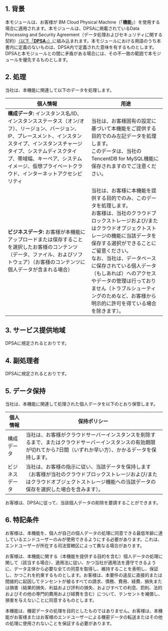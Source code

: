## 1\. 背景

本モジュールは、お客様が BM Cloud Physical Machine（「**機能**」）を使用する場合に適用されます。本モジュールは、DPSAに掲載されているData Processing and Security Agreement（データ処理およびセキュリティに関する契約）[（以下「**DPSA**」）](https://intl.cloud.tencent.com/document/product/301/17347)に組み込まれます。本モジュールにおける用語のうち本書内に定義のないものは、DPSA内で定義された意味を有するものとします。DPSAと本モジュールとの間に矛盾がある場合には、その不一致の範囲で本モジュールを優先するものとします。

## 2\. 処理

当社は、本機能に関連して以下のデータを処理します。

| **個人情報**                                     | **用途**                                                      |
| ------------------------------------------------------------ | ------------------------------------------------------------ |
| **構成データ:** インスタンス名/ID、インスタンスステータス（オン/オフ）、リージョン、バージョン、IP、プレースメント、インスタンスタイプ、インスタンスチャージタイプ、システムディスクタイプ、帯域幅、キーペア、システムイメージ、仮想プライベートクラウド、インターネットアクセシビリティ | 当社は、お客様固有の設定に基づいて本機能をご提供する目的でのみ左記データを処理します。<br/>このデータは、当社のTencentDB for MySQL機能に保存されますのでご注意ください。 |
| **ビジネスデータ:** お客様が本機能にアップロードまたは保存することを選択したお客様のコンテンツ（データ、ファイル、およびソフトウェア）（お客様のコンテンツに個人データが含まれる場合） | 当社は、お客様に本機能を提供する目的でのみ、このデータを処理します。<br/>お客様は、当社のクラウドブロックストレージおよび/またはクラウドオブジェクトストレージの機能に当該データを保存する選択ができることにご留意ください。<br/>なお、当社は、データベースに保存されている個人データ（もしあれば）へのアクセスやデータの管理は行っておりません（トラブルシューティングのためなど、お客様から明示的に許可を得ている場合を除きます）。 |

## 3\. サービス提供地域

DPSAに規定されるとおりです。

## 4\. 副処理者

DPSAに規定されるとおりです。

## 5\. データ保持

当社は、本機能に関連して処理された個人データを以下のとおり保管します。

| **個人情報** | **保持ポリシー**                                         |
| ------------------------ | ------------------------------------------------------------ |
| 構成データ       | 当社は、お客様がクラウドサーバーインスタンスを削除するまで、またはクラウドサーバーインスタンスの有効期限が切れてから7日間（いずれか早い方）、かかるデータを保持します。 |
| ビジネスデータ            | 当社は、お客様の指示に従い、当該データを保持します（お客様が当社のクラウドブロックストレージおよび/またはクラウドオブジェクトストレージ機能への当該データの保存を選択した場合を含みます）。 |

お客様は、DPSAに従って、当該個人データの削除を要請することができます。 

## 6\. 特記条件

お客様は、本機能を、個人が自己の個人データの処理に同意できる最低年齢に達しているエンドユーザーのみが使用できるようにする必要があります。これは、エンドユーザーが所在する司法管轄区によって異なる場合があります。

お客様は、本機能に関する（本機能を提供する目的を含む）個人データの処理に関して（該当する場合）、適用法に従い、かつ当社が適用法を遵守できるように、データ主体から必要な全ての同意を取得し、維持することを表明し、保証し、かつこれを約束するものとします。お客様は、本要件の違反に直接的または間接的に起因してテンセントが被るすべての請求、債務、費用、経費、損失または損害（結果的損失、利益および評判の損失、およびすべての利息、罰則、法的およびその他の専門的費用および経費を含む）について、テンセントを補償し、損害を与えないことに同意するものとします。


本機能は、機密データの処理を目的としたものではありません。お客様は、本機能がお客様またはお客様のエンドユーザーによる機密データの転送またはその他の処理に使用されないことを保証する必要があります。